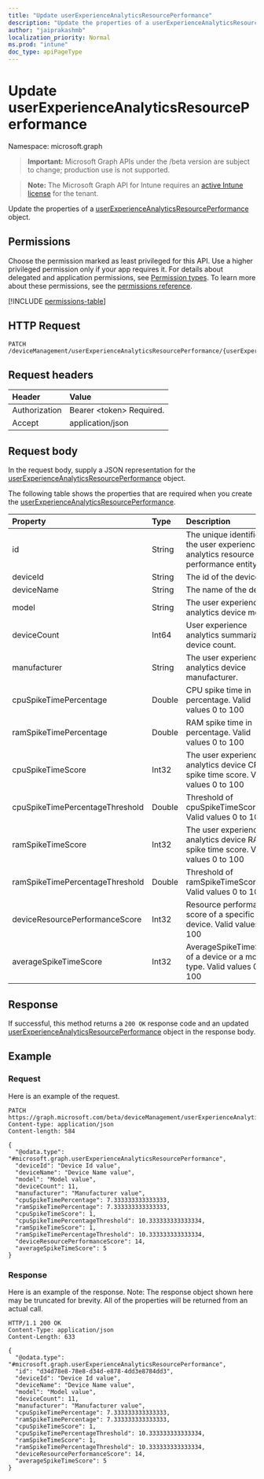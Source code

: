 ```yaml
---
title: "Update userExperienceAnalyticsResourcePerformance"
description: "Update the properties of a userExperienceAnalyticsResourcePerformance object."
author: "jaiprakashmb"
localization_priority: Normal
ms.prod: "intune"
doc_type: apiPageType
---
```


# Update userExperienceAnalyticsResourcePerformance

Namespace: microsoft.graph

> **Important:** Microsoft Graph APIs under the /beta version are subject to change; production use is not supported.

> **Note:** The Microsoft Graph API for Intune requires an [active Intune license](https://go.microsoft.com/fwlink/?linkid=839381) for the tenant.

Update the properties of a [userExperienceAnalyticsResourcePerformance](../resources/intune-devices-userexperienceanalyticsresourceperformance.md) object.

## Permissions
Choose the permission marked as least privileged for this API. Use a higher privileged permission only if your app requires it. For details about delegated and application permissions, see [Permission types](/graph/permissions-overview#permission-types). To learn more about these permissions, see the [permissions reference](/graph/permissions-reference).

<!-- { "blockType": "permissions", "name": "intune_devices_userexperienceanalyticsresourceperformance_update" } -->
[!INCLUDE [permissions-table](../includes/permissions/intune-devices-userexperienceanalyticsresourceperformance-update-permissions.md)]

## HTTP Request
<!-- {
  "blockType": "ignored"
}
-->
``` http
PATCH /deviceManagement/userExperienceAnalyticsResourcePerformance/{userExperienceAnalyticsResourcePerformanceId}
```

## Request headers
|Header|Value|
|:---|:---|
|Authorization|Bearer &lt;token&gt; Required.|
|Accept|application/json|

## Request body
In the request body, supply a JSON representation for the [userExperienceAnalyticsResourcePerformance](../resources/intune-devices-userexperienceanalyticsresourceperformance.md) object.

The following table shows the properties that are required when you create the [userExperienceAnalyticsResourcePerformance](../resources/intune-devices-userexperienceanalyticsresourceperformance.md).

|Property|Type|Description|
|:---|:---|:---|
|id|String|The unique identifier of the user experience analytics resource performance entity.|
|deviceId|String|The id of the device.|
|deviceName|String|The name of the device.|
|model|String|The user experience analytics device model.|
|deviceCount|Int64|User experience analytics summarized device count.|
|manufacturer|String|The user experience analytics device manufacturer.|
|cpuSpikeTimePercentage|Double|CPU spike time in percentage. Valid values 0 to 100|
|ramSpikeTimePercentage|Double|RAM spike time in percentage. Valid values 0 to 100|
|cpuSpikeTimeScore|Int32|The user experience analytics device CPU spike time score. Valid values 0 to 100|
|cpuSpikeTimePercentageThreshold|Double|Threshold of cpuSpikeTimeScore. Valid values 0 to 100|
|ramSpikeTimeScore|Int32|The user experience analytics device RAM spike time score. Valid values 0 to 100|
|ramSpikeTimePercentageThreshold|Double|Threshold of ramSpikeTimeScore. Valid values 0 to 100|
|deviceResourcePerformanceScore|Int32|Resource performance score of a specific device. Valid values 0 to 100|
|averageSpikeTimeScore|Int32|AverageSpikeTimeScore of a device or a model type. Valid values 0 to 100|



## Response
If successful, this method returns a `200 OK` response code and an updated [userExperienceAnalyticsResourcePerformance](../resources/intune-devices-userexperienceanalyticsresourceperformance.md) object in the response body.

## Example

### Request
Here is an example of the request.
``` http
PATCH https://graph.microsoft.com/beta/deviceManagement/userExperienceAnalyticsResourcePerformance/{userExperienceAnalyticsResourcePerformanceId}
Content-type: application/json
Content-length: 584

{
  "@odata.type": "#microsoft.graph.userExperienceAnalyticsResourcePerformance",
  "deviceId": "Device Id value",
  "deviceName": "Device Name value",
  "model": "Model value",
  "deviceCount": 11,
  "manufacturer": "Manufacturer value",
  "cpuSpikeTimePercentage": 7.333333333333333,
  "ramSpikeTimePercentage": 7.333333333333333,
  "cpuSpikeTimeScore": 1,
  "cpuSpikeTimePercentageThreshold": 10.333333333333334,
  "ramSpikeTimeScore": 1,
  "ramSpikeTimePercentageThreshold": 10.333333333333334,
  "deviceResourcePerformanceScore": 14,
  "averageSpikeTimeScore": 5
}
```

### Response
Here is an example of the response. Note: The response object shown here may be truncated for brevity. All of the properties will be returned from an actual call.
``` http
HTTP/1.1 200 OK
Content-Type: application/json
Content-Length: 633

{
  "@odata.type": "#microsoft.graph.userExperienceAnalyticsResourcePerformance",
  "id": "d34d78e8-78e8-d34d-e878-4dd3e8784dd3",
  "deviceId": "Device Id value",
  "deviceName": "Device Name value",
  "model": "Model value",
  "deviceCount": 11,
  "manufacturer": "Manufacturer value",
  "cpuSpikeTimePercentage": 7.333333333333333,
  "ramSpikeTimePercentage": 7.333333333333333,
  "cpuSpikeTimeScore": 1,
  "cpuSpikeTimePercentageThreshold": 10.333333333333334,
  "ramSpikeTimeScore": 1,
  "ramSpikeTimePercentageThreshold": 10.333333333333334,
  "deviceResourcePerformanceScore": 14,
  "averageSpikeTimeScore": 5
}
```
